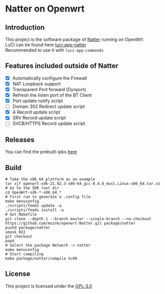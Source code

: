 Natter on Openwrt
=================

## Introduction
This project is the software package of [Natter][] running on OpenWrt  
LuCI can be found here [luci-app-natter](https://github.com/muink/luci-app-natter)  
Recommended to use it with `luci-app-commands`

## Features included outside of Natter
- [x] Automatically configure the Firewall
- [x] NAT Loopback support
- [x] Transparent Port forward (Dynport)
- [x] Refresh the listen port of the BT Client
- [x] Port update notify script
- [ ] Domain 302 Redirect update script
- [x] A Record update script
- [x] SRV Record update script
- [ ] SVCB/HTTPS Record update script

## Releases
You can find the prebuilt-ipks [here](https://fantastic-packages.github.io/packages/)

## Build

```shell
# Take the x86_64 platform as an example
tar xjf openwrt-sdk-21.02.3-x86-64_gcc-8.4.0_musl.Linux-x86_64.tar.xz
# Go to the SDK root dir
cd OpenWrt-sdk-*-x86_64_*
# First run to generate a .config file
make menuconfig
./scripts/feeds update -a
./scripts/feeds install -a
# Get Makefile
git clone --depth 1 --branch master --single-branch --no-checkout https://github.com/muink/openwrt-Natter.git package/natter
pushd package/natter
umask 022
git checkout
popd
# Select the package Network -> natter
make menuconfig
# Start compiling
make package/natter/compile V=99
```

## License
This project is licensed under the [GPL-3.0](https://www.gnu.org/licenses/gpl-3.0.html)

  [Natter]: https://github.com/MikeWang000000/Natter
